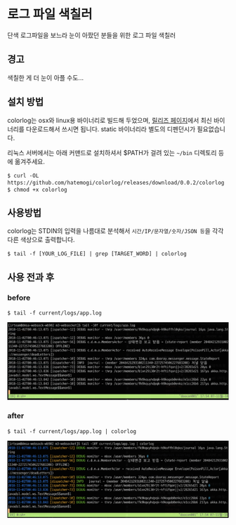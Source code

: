 # 로그 파일 색칠러

단색 로그파일을 보느라 눈이 아팠던 분들을 위한 로그 파일 색칠러

## 경고

색칠한 게 더 눈이 아플 수도...

## 설치 방법

colorlog는 osx와 linux용 바이너리로 빌드해 두었으며, [릴리즈 페이지](https://github.com/hatemogi/colorlog/releases)에서 최신 바이너리를 다운로드해서 쓰시면 됩니다. static 바이너리라 별도의 디펜던시가 필요없습니다.

리눅스 서버에서는 아래 커맨드로 설치하셔서 $PATH가 걸려 있는 `~/bin` 디렉토리 등에 옮겨주세요.

    $ curl -OL https://github.com/hatemogi/colorlog/releases/download/0.0.2/colorlog
    $ chmod +x colorlog


## 사용방법

colorlog는 STDIN의 입력을 나름대로 분석해서 `시간/IP/문자열/숫자/JSON 등`을 각각 다른 색상으로 출력합니다. 

    $ tail -f [YOUR_LOG_FILE] | grep [TARGET_WORD] | colorlog

## 사용 전과 후

### before 

    $ tail -f current/logs/app.log

![](doc/before.png)

### after

    $ tail -f current/logs/app.log | colorlog

![](doc/after.png)

